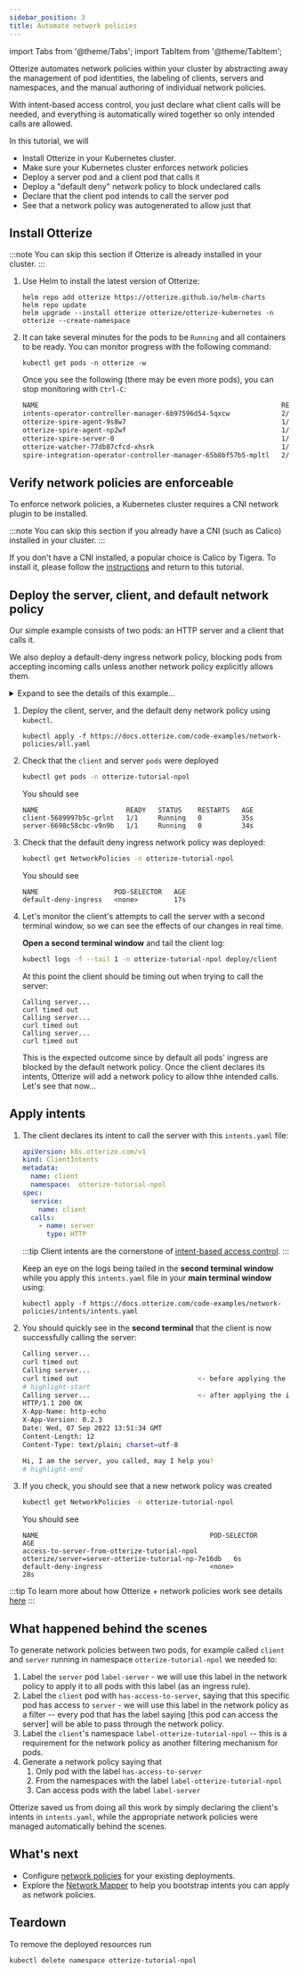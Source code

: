```yaml
---
sidebar_position: 3
title: Automate network policies
---
```

import Tabs from '@theme/Tabs';
import TabItem from '@theme/TabItem';

Otterize automates network policies within your cluster by abstracting away
the management of pod identities, the labeling of clients, servers and namespaces,
and the manual authoring of individual network policies.

With intent-based access control, you just declare what client calls will be needed,
and everything is automatically wired together so only intended calls are allowed.

In this tutorial, we will

- Install Otterize in your Kubernetes cluster.
- Make sure your Kubernetes cluster enforces network policies
- Deploy a server pod and a client pod that calls it
- Deploy a "default deny" network policy to block undeclared calls
- Declare that the client pod intends to call the server pod
- See that a network policy was autogenerated to allow just that

## Install Otterize

:::note
You can skip this section if Otterize is already installed in your cluster.
:::

1. Use Helm to install the latest version of Otterize:
   ```shell
   helm repo add otterize https://otterize.github.io/helm-charts
   helm repo update
   helm upgrade --install otterize otterize/otterize-kubernetes -n otterize --create-namespace
   ```
2. It can take several minutes for the pods to be `Running` and all containers to be ready.
   You can monitor progress with the following command:
   ```
   kubectl get pods -n otterize -w
   ```
   Once you see the following (there may be even more pods), you can stop monitoring with `Ctrl-C`:
   ```bash
   NAME                                                             READY   STATUS    RESTARTS      AGE
   intents-operator-controller-manager-6b97596d54-5qxcw             2/2     Running   0             53s
   otterize-spire-agent-9s8w7                                       1/1     Running   0             54s
   otterize-spire-agent-np2wf                                       1/1     Running   1             54s
   otterize-spire-server-0                                          1/1     Running   0             53s
   otterize-watcher-77db87cfcd-xhsrk                                1/1     Running   0             53s
   spire-integration-operator-controller-manager-65b8bf57b5-mpltl   2/2     Running   0             53s
   ```

## Verify network policies are enforceable

To enforce network policies, a Kubernetes cluster requires a CNI network plugin to be installed.

:::note
You can skip this section if you already have a CNI (such as Calico) installed in your cluster.
:::

If you don't have a CNI installed, a popular choice is Calico by Tigera.
To install it, please follow the [instructions](https://projectcalico.docs.tigera.io/getting-started/kubernetes/helm)
and return to this tutorial.

## Deploy the server, client, and default network policy

Our simple example consists of two pods: an HTTP server and a client that calls it.

We also deploy a default-deny ingress network policy,
blocking pods from accepting incoming calls unless another network policy explicitly allows them.

<details>
<summary>Expand to see the details of this example...</summary>
<Tabs>

<TabItem value="namespace.yaml" label="namespace.yaml" default>

   ```yaml
   apiVersion: v1
   kind: Namespace
   metadata:
     name: otterize-tutorial-npol
   ```

</TabItem>

<TabItem value="server.yaml" label="server.yaml" default>

   ```yaml
   apiVersion: apps/v1
   kind: Deployment
   metadata:
     name: server
     namespace: otterize-tutorial-npol
   spec:
     selector:
       matchLabels:
         app: server
     template:
       metadata:
         labels:
           app: server
       spec:
         containers:
           - name: server
             image: hashicorp/http-echo
             args: [ "-listen=:80", "-text=Hi, I am the server, you called, may I help you?" ]
   ```

</TabItem>
<TabItem value="client.yaml" label="client.yaml" default>

   ```yaml
   apiVersion: apps/v1
   kind: Deployment
   metadata:
     name: client
     namespace: otterize-tutorial-npol
   spec:
     selector:
       matchLabels:
         app: client
     template:
       metadata:
         labels:
           app: client
       spec:
         containers:
           - name: client
             image: alpine/curl
             command: [ "/bin/sh", "-c", "--" ]
             args: [ "while true; do echo \"Calling server...\"; if ! timeout 2 curl -si server 2>/dev/null; then echo \"curl timed out\"; fi; sleep 2; done" ]
   ```

</TabItem>

<TabItem value="default-deny.yaml" label="default-deny.yaml" default>

   ```yaml
   apiVersion: networking.k8s.io/v1
   kind: NetworkPolicy
   metadata:
     name: default-deny-ingress
     namespace: otterize-tutorial-npol
   spec:
     podSelector: { }
     policyTypes:
       - Ingress
   ```

</TabItem>
</Tabs>
</details>

1. Deploy the client, server, and the default deny network policy using `kubectl`.

   ```shell
   kubectl apply -f https://docs.otterize.com/code-examples/network-policies/all.yaml
   ```
2. Check that the `client` and server `pods` were deployed
   ```bash
   kubectl get pods -n otterize-tutorial-npol
   ```
   You should see
   ```
   NAME                      READY   STATUS    RESTARTS   AGE
   client-5689997b5c-grlnt   1/1     Running   0          35s
   server-6698c58cbc-v9n9b   1/1     Running   0          34s
   ```
3. Check that the default deny ingress network policy was deployed:
   ```bash
   kubectl get NetworkPolicies -n otterize-tutorial-npol
   ```
   You should see
   ```
   NAME                   POD-SELECTOR   AGE
   default-deny-ingress   <none>         17s
   ```
4. Let's monitor the client's attempts to call the server with a second terminal window,
   so we can see the effects of our changes in real time.

   **Open a second terminal window** and tail the client log:
   ```bash
   kubectl logs -f --tail 1 -n otterize-tutorial-npol deploy/client
   ```
   At this point the client should be timing out when trying to call the server:
   ```
   Calling server...
   curl timed out
   Calling server...
   curl timed out
   Calling server...
   curl timed out
   ```
   This is the expected outcome since by default all pods' ingress are blocked by the default network policy.
   Once the client declares its intents, Otterize will add a network policy to allow thhe intended calls.
   Let's see that now...

## Apply intents

1. The client declares its intent to call the server with this `intents.yaml` file:
   ```yaml
   apiVersion: k8s.otterize.com/v1
   kind: ClientIntents
   metadata:
     name: client
     namespace:  otterize-tutorial-npol
   spec:
     service:
       name: client
     calls:
       - name: server
         type: HTTP
   ```
   :::tip
   Client intents are the cornerstone of [intent-based access control](otterize.com/ibac).
   :::

   Keep an eye on the logs being tailed in the **second terminal window**
   while you apply this `intents.yaml` file in your **main terminal window** using:
   ```shell
   kubectl apply -f https://docs.otterize.com/code-examples/network-policies/intents/intents.yaml
   ```
2. You should quickly see in the **second terminal** that the client is now successfully calling the server:
   ```bash
   Calling server...
   curl timed out
   Calling server...
   curl timed out                              <- before applying the intents file
   # highlight-start
   Calling server...                           <- after applying the intents file
   HTTP/1.1 200 OK
   X-App-Name: http-echo
   X-App-Version: 0.2.3
   Date: Wed, 07 Sep 2022 13:51:34 GMT
   Content-Length: 12
   Content-Type: text/plain; charset=utf-8
   
   Hi, I am the server, you called, may I help you?
   # highlight-end
   ```

3. If you check, you should see that a new network policy was created
   ```bash
   kubectl get NetworkPolicies -n otterize-tutorial-npol
   ```
   You should see
   ```
   NAME                                           POD-SELECTOR                                         AGE
   access-to-server-from-otterize-tutorial-npol   otterize/server=server-otterize-tutorial-np-7e16db   6s
   default-deny-ingress                           <none>                                               28s
   ```

:::tip
To learn more about how Otterize + network policies work see
details [here](/documentation/intents-operator/network-policies/in-depth)
:::

## What happened behind the scenes

To generate network policies between two pods, for example called `client` and `server` running in
namespace `otterize-tutorial-npol` we needed to:

1. Label the `server` pod `label-server` - we will use this label in the network policy to apply it to all pods with
   this label (as an ingress rule).
2. Label the `client` pod with `has-access-to-server`, saying that this specific pod has access to `server` - we will
   use this label in the network policy as a filter -- every
   pod that has the label saying [this pod can access the server] will be able to pass through the network policy.
3. Label the `client`'s namespace `label-otterize-tutorial-npol` -- this is a requirement for the network policy as
   another filtering mechanism for pods.
4. Generate a network policy saying that
    1. Only pod with the label `has-access-to-server`
    2. From the namespaces with the label `label-otterize-tutorial-npol`
    3. Can access pods with the label `label-server`

Otterize saved us from doing all this work by simply declaring the client's intents in `intents.yaml`,
while the appropriate network policies were managed automatically behind the scenes.

## What's next

<!-- [Intents Operator](/documentation/intents-operator): -->

- Configure [network policies](/documentation/intents-operator/network-policies) for your existing deployments.
- Explore the [Network Mapper](/documentation/getting-started/network-mapper) to help you bootstrap intents you can
  apply as network policies.

## Teardown

To remove the deployed resources run

```bash
kubectl delete namespace otterize-tutorial-npol
```